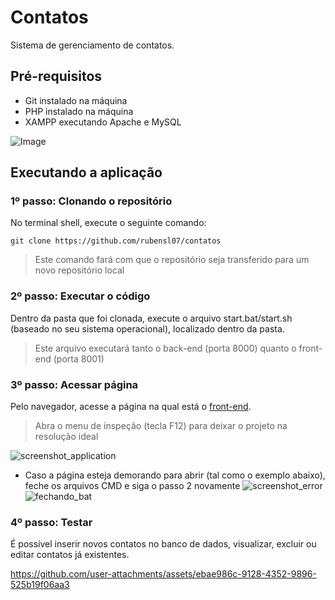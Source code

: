 
# Contatos

Sistema de gerenciamento de contatos. 

## Pré-requisitos
- Git instalado na máquina
- PHP instalado na máquina
- XAMPP executando Apache e MySQL

![Image](https://github.com/user-attachments/assets/2fbd8663-8ac9-45a2-9f37-fccaae24c997)

## Executando a aplicação
### 1º passo: Clonando o repositório
No terminal shell, execute o seguinte comando: 

`git clone https://github.com/rubensl07/contatos`

> Este comando fará com que o repositório seja transferido para um novo repositório local

### 2º passo: Executar o código
Dentro da pasta que foi clonada, execute o arquivo start.bat/start.sh (baseado no seu sistema operacional), localizado dentro da pasta.
> Este arquivo executará tanto o back-end (porta 8000) quanto o front-end (porta 8001)

### 3º passo: Acessar página

Pelo navegador, acesse a página na qual está o [front-end](http://localhost:8001/).
> Abra o menu de inspeção (tecla F12) para deixar o projeto na resolução ideal

![screenshot_application](https://github.com/user-attachments/assets/befa84c0-6235-4bbc-8eba-5cb29dcf37d1 "screenshot_application")


* Caso a página esteja demorando para abrir (tal como o exemplo abaixo), feche os arquivos CMD e siga o passo 2 novamente
![screenshot_error](https://github.com/user-attachments/assets/c22886e4-d9e2-4fb2-befd-11d3e0e2af8a "screenshot_error")
![fechando_bat](https://github.com/user-attachments/assets/a38939f5-7c4e-4dec-9c1f-82e01ce417c5)

### 4º passo: Testar 
É possível inserir novos contatos no banco de dados, visualizar, excluir ou editar contatos já existentes.

https://github.com/user-attachments/assets/ebae986c-9128-4352-9896-525b19f06aa3
